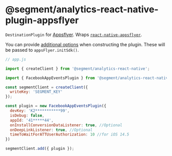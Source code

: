 # @segment/analytics-react-native-plugin-appsflyer

`DestinationPlugin` for [Appsflyer](https://www.appsflyer.com). Wraps [`react-native-appsflyer`](https://github.com/AppsFlyerSDK/appsflyer-react-native-plugin).

You can provide [additional options](https://github.com/AppsFlyerSDK/appsflyer-react-native-plugin#--initializing-the-sdk) when constructing the plugin. These will be passed to `appsFlyer.initSdk()`.

```js
// app.js

import { createClient } from '@segment/analytics-react-native';

import { FacebookAppEventsPlugin } from '@segment/analytics-react-native-plugin-appsflyer';

const segmentClient = createClient({
  writeKey: 'SEGMENT_KEY'
});

const plugin = new FacebookAppEventsPlugin({
  devKey: 'K2***********99',
  isDebug: false,
  appId: '41*****44',
  onInstallConversionDataListener: true, //Optional
  onDeepLinkListener: true, //Optional
  timeToWaitForATTUserAuthorization: 10 //for iOS 14.5
})

segmentClient.add({ plugin });

```
